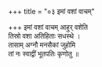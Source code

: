 +++
title = "०३ इमां वशां वाचम्"

+++
इमां वशां वाचम् आहुर् वशेति  
तिस्रो वशा अतिहिताः सधस्थे ।  
तासाम् अग्नौ मनसैकां जुहोमि  
तां नः स्वाद्वीं भूतपतिः कृणोतु ॥